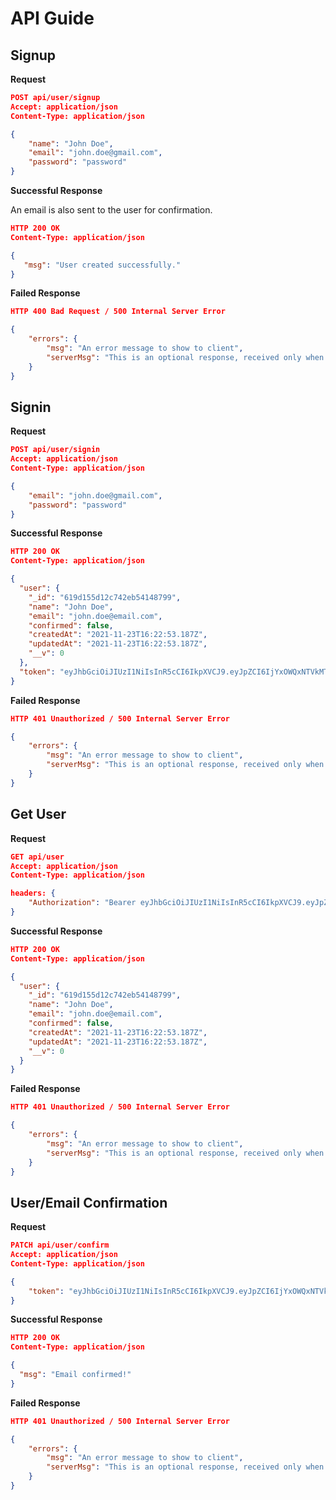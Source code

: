 # API Guide

## Signup

**Request**

```json
POST api/user/signup
Accept: application/json
Content-Type: application/json

{
    "name": "John Doe",
    "email": "john.doe@gmail.com",
    "password": "password"
}
```

**Successful Response**

An email is also sent to the user for confirmation.

```json
HTTP 200 OK
Content-Type: application/json

{
   "msg": "User created successfully."
}
```

**Failed Response**

```json
HTTP 400 Bad Request / 500 Internal Server Error

{
    "errors": {
        "msg": "An error message to show to client",
        "serverMsg": "This is an optional response, received only when 500 error occurs."
    }
}
```

## Signin

**Request**

```json
POST api/user/signin
Accept: application/json
Content-Type: application/json

{
    "email": "john.doe@gmail.com",
    "password": "password"
}
```

**Successful Response**

```json
HTTP 200 OK
Content-Type: application/json

{
  "user": {
    "_id": "619d155d12c742eb54148799",
    "name": "John Doe",
    "email": "john.doe@email.com",
    "confirmed": false,
    "createdAt": "2021-11-23T16:22:53.187Z",
    "updatedAt": "2021-11-23T16:22:53.187Z",
    "__v": 0
  },
  "token": "eyJhbGciOiJIUzI1NiIsInR5cCI6IkpXVCJ9.eyJpZCI6IjYxOWQxNTVkMTJjNzQyZWI1NDE0ODc5OSIsImlhdCI6MTYzNzY4NDYzMiwiZXhwIjoxNjQwMjc2NjMyfQ.3MoODHkKfYVQg__6G4rZ_QCzn2JEHnnPRYUQDmFLDkE"
}
```

**Failed Response**

```json
HTTP 401 Unauthorized / 500 Internal Server Error

{
    "errors": {
        "msg": "An error message to show to client",
        "serverMsg": "This is an optional response, received only when 500 error occurs."
    }
}
```

## Get User

**Request**

```json
GET api/user
Accept: application/json
Content-Type: application/json

headers: {
    "Authorization": "Bearer eyJhbGciOiJIUzI1NiIsInR5cCI6IkpXVCJ9.eyJpZCI6IjYxOWQxNTVkMTJjNzQyZWI1NDE0ODc5OSIsImlhdCI6MTYzNzY4NDYzMiwiZXhwIjoxNjQwMjc2NjMyfQ.3MoODHkKfYVQg__6G4rZ_QCzn2JEHnnPRYUQDmFLDkE"
}
```

**Successful Response**

```json
HTTP 200 OK
Content-Type: application/json

{
  "user": {
    "_id": "619d155d12c742eb54148799",
    "name": "John Doe",
    "email": "john.doe@email.com",
    "confirmed": false,
    "createdAt": "2021-11-23T16:22:53.187Z",
    "updatedAt": "2021-11-23T16:22:53.187Z",
    "__v": 0
  }
}
```

**Failed Response**

```json
HTTP 401 Unauthorized / 500 Internal Server Error

{
    "errors": {
        "msg": "An error message to show to client",
        "serverMsg": "This is an optional response, received only when 500 error occurs."
    }
}
```

## User/Email Confirmation

**Request**

```json
PATCH api/user/confirm
Accept: application/json
Content-Type: application/json

{
    "token": "eyJhbGciOiJIUzI1NiIsInR5cCI6IkpXVCJ9.eyJpZCI6IjYxOWQxNTVkMTJjNzQyZWI1NDE0ODc5OSIsImlhdCI6MTYzNzY4NDYzMiwiZXhwIjoxNjQwMjc2NjMyfQ.3MoODHkKfYVQg__6G4rZ_QCzn2JEHnnPRYUQDmFLDkE"
}
```

**Successful Response**

```json
HTTP 200 OK
Content-Type: application/json

{
  "msg": "Email confirmed!"
}
```

**Failed Response**

```json
HTTP 401 Unauthorized / 500 Internal Server Error

{
    "errors": {
        "msg": "An error message to show to client",
        "serverMsg": "This is an optional response, received only when 500 error occurs."
    }
}
```
